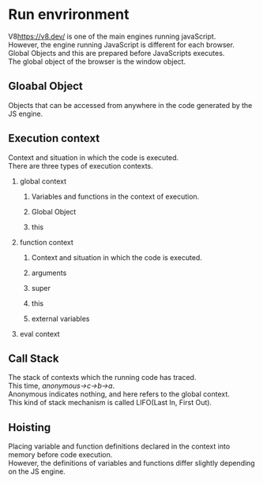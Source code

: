 # Run envrironment

V8<https://v8.dev/> is one of the main engines running javaScript.  
However, the engine running JavaScript is different for each browser.  
Global Objects and this are prepared before JavaScripts executes.  
The global object of the browser is the window object.  

## Gloabal Object

Objects that can be accessed from anywhere in the code generated by the JS engine.

## Execution context

Context and situation in which the code is executed.  
There are three types of execution contexts. 

1. global context

	1. Variables and functions in the context of execution.
	
	2. Global Object

	3. this

2. function context

	1. Context and situation in which the code is executed.

	2. arguments

	3. super

	4. this

	5. external variables

3. eval context

## Call Stack

The stack of contexts which the running code has traced.  
This time, *anonymous->c->b->a*.  
Anonymous indicates nothing, and here refers to the global context.  
This kind of stack mechanism is called LIFO(Last In, First Out).

## Hoisting

Placing variable and function definitions declared in the context into memory before code execution.  
However, the definitions of variables and functions differ slightly depending on the JS engine. 
